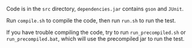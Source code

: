 Code is in the `src` directory, `dependencies.jar` contains `gson` and `JUnit`. 

Run `compile.sh` to compile the code, then run `run.sh` to run the test.

If you have trouble compiling the code, try to run `run_precompiled.sh` or `run_precompiled.bat`, which will use the precompiled jar to run the test.

